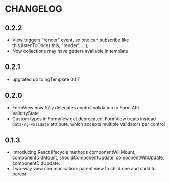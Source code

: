 # CHANGELOG

## 0.2.2
* View triggers "render" event, so one can subscribe like this.listenToOnce( this, "render", ...);
* Now collections may have getters available in template

## 0.2.1
* upgrated up to ngTemplate 0.1.7 

## 0.2.0
* FormView now fully delegates control validation to Form API ValidityState
* Custom types in FormView get deprecated. FormView treats instead `data-ng-validate` attribute, which accepts multiple validators per control

## 0.1.3
* Introducing React lifecycle methods componentWillMount, componentDidMount, shouldComponentUpdate, componentWillUpdate, componentDidUpdate.
* Two-way view communication: parent view to child one and child to parent


